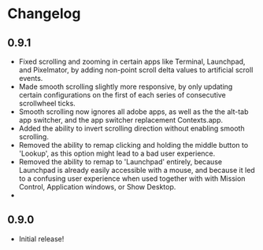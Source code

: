 # Changelog

## 0.9.1

- Fixed scrolling and zooming in certain apps like Terminal, Launchpad, and Pixelmator, by adding non-point scroll delta values to artificial scroll events.
- Made smooth scrolling slightly more responsive, by only updating certain configurations on the first of each series of consecutive scrollwheel ticks.
- Smooth scrolling now ignores all adobe apps, as well as the the alt-tab app switcher, and the app switcher replacement Contexts.app.
- Added the ability to invert scrolling direction without enabling smooth scrolling.
- Removed the ability to remap clicking and holding the middle button to 'Lookup', as this option might lead to a bad user experience.
- Removed the ability to remap to 'Launchpad' entirely, because Launchpad is already easily accessible with a mouse, and because it led to a confusing user experience when used together with with Mission Control, Application windows, or Show Desktop.
- 

## 0.9.0

- Initial release!
